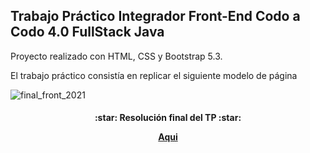 ## Trabajo Práctico Integrador Front-End Codo a Codo 4.0 FullStack Java

Proyecto realizado con HTML, CSS y Bootstrap 5.3.

El trabajo práctico consistía en replicar el siguiente modelo de página


![final_front_2021](https://user-images.githubusercontent.com/116129705/232880443-c69f2b41-4e6b-4f1c-be48-8afcf1ecd015.jpg)


<h4 align="center"> :star: Resolución final del TP :star:

[Aqui](https://marl8.github.io/TP-FrontEnd-Codo-a-Codo-4.0/) <h4>
